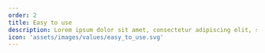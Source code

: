 ```yaml
---
order: 2
title: Easy to use
description: Lorem ipsum dolor sit amet, consectetur adipiscing elit, sed do eiusmod tempor incididunt ut labore et dolore magna aliqua.
icon: 'assets/images/values/easy_to_use.svg'
---
```

